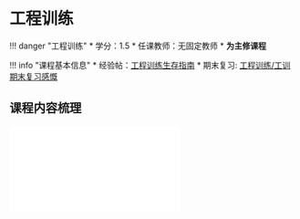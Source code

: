 # 工程训练

!!! danger "工程训练"
    * 学分：1.5
    * 任课教师：无固定教师
    * **为主修课程**

!!! info "课程基本信息"
    * 经验帖：[工程训练生存指南](https://www.cc98.org/topic/5643493)
    * 期末复习: [工程训练/工训期末复习感慨](https://www.cc98.org/topic/5802864)

## 课程内容梳理
<object data="工程训练课程内容梳理.pdf" type="application/pdf" width="100%" height="800">
    <embed src="工程训练课程内容梳理.pdf" type="application/pdf" />
</object>
